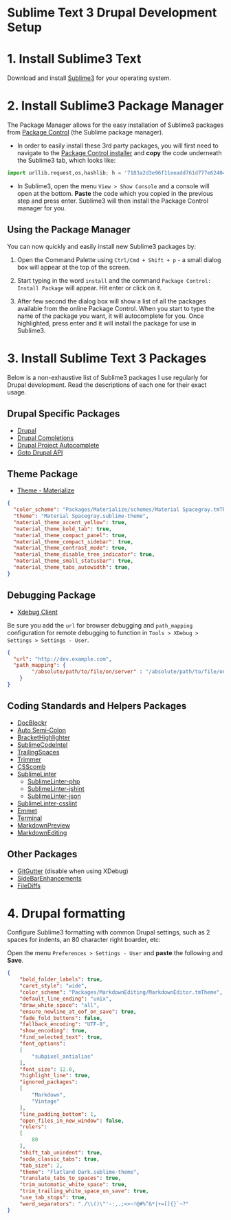 # Sublime Text 3 Drupal Development Setup

# 1. Install Sublime3 Text

Download and install [Sublime3](http://www.sublimetext.com/3) for your operating system.

# 2. Install Sublime3 Package Manager

The Package Manager allows for the easy installation of Sublime3 packages from [Package Control](https://sublime.wbond.net/) (the Sublime package manager).

- In order to easily install these 3rd party packages, you will first need to navigate to the [Package Control installer](https://sublime.wbond.net/installation#st3) and **copy** the code underneath the Sublime3 tab, which looks like:

```python
import urllib.request,os,hashlib; h = '7183a2d3e96f11eeadd761d777e62404' + 'e330c659d4bb41d3bdf022e94cab3cd0'; pf = 'Package Control.sublime-package'; ipp = sublime.installed_packages_path(); urllib.request.install_opener( urllib.request.build_opener( urllib.request.ProxyHandler()) ); by = urllib.request.urlopen( 'http://packagecontrol.io/' + pf.replace(' ', '%20')).read(); dh = hashlib.sha256(by).hexdigest(); print('Error validating download (got %s instead of %s), please try manual install' % (dh, h)) if dh != h else open(os.path.join( ipp, pf), 'wb' ).write(by)
```

- In Sublime3, open the menu `View > Show Console` and a console will open at the bottom. **Paste** the code which you copied in the previous step and press enter. Sublime3 will then install the Package Control manager for you.

## Using the Package Manager

You can now quickly and easily install new Sublime3 packages by:

1. Open the Command Palette using `Ctrl/Cmd + Shift + p` - a small dialog box will appear at the top of the screen.

1. Start typing in the word `install` and the command `Package Control: Install Package` will appear. Hit enter or click on it.

1. After  few second the dialog box will show a list of all the packages available from the online Package Control. When you start to type the name of the package you want, it will autocomplete for you. Once highlighted, press enter and it will install the package for use in Sublime3.

# 3. Install Sublime Text 3 Packages

Below is a non-exhaustive list of Sublime3 packages I use regularly for Drupal development.
Read the descriptions of each one for their exact usage.

## Drupal Specific Packages

- [Drupal](https://sublime.wbond.net/packages/Drupal)
- [Drupal Completions](https://packagecontrol.io/packages/Drupal%20Completions)
- [Drupal Project Autocomplete](https://packagecontrol.io/packages/Drupal%20Project%20Autocomplete)
- [Goto Drupal API](https://sublime.wbond.net/packages/Goto%20Drupal%20API)

## Theme Package

- [Theme - Materialize](https://github.com/saadq/Materialize)

```json
{
  "color_scheme": "Packages/Materialize/schemes/Material Spacegray.tmTheme",
  "theme": "Material Spacegray.sublime-theme",
  "material_theme_accent_yellow": true,
  "material_theme_bold_tab": true,
  "material_theme_compact_panel": true,
  "material_theme_compact_sidebar": true,
  "material_theme_contrast_mode": true,
  "material_theme_disable_tree_indicator": true,
  "material_theme_small_statusbar": true,
  "material_theme_tabs_autowidth": true,
}
```

## Debugging Package

- [Xdebug Client](https://sublime.wbond.net/packages/Xdebug%20Client)

Be sure you add the `url` for browser debugging and `path_mapping` configuration for remote debugging to function in `Tools > XDebug > Settings > Settings - User`.

```json
{
  "url": "http://dev.example.com",
  "path_mapping": {
        "/absolute/path/to/file/on/server" : "/absolute/path/to/file/on/computer"
    }
}
```

## Coding Standards and Helpers Packages

- [DocBlockr](https://sublime.wbond.net/packages/DocBlockr)
- [Auto Semi-Colon](https://sublime.wbond.net/packages/Auto%20Semi-Colon)
- [BracketHighlighter](https://sublime.wbond.net/packages/BracketHighlighter)
- [SublimeCodeIntel](https://sublime.wbond.net/packages/SublimeCodeIntel)
- [TrailingSpaces](https://sublime.wbond.net/packages/TrailingSpaces)
- [Trimmer](https://sublime.wbond.net/packages/Trimmer)
- [CSScomb](https://sublime.wbond.net/packages/CSScomb)
- [SublimeLinter](https://sublime.wbond.net/packages/SublimeLinter)
  - [SublimeLinter-php](https://sublime.wbond.net/packages/SublimeLinter-php)
  - [SublimeLinter-jshint](https://sublime.wbond.net/packages/SublimeLinter-jshint)
  - [SublimeLinter-json](https://sublime.wbond.net/packages/SublimeLinter-json)
- [SublimeLinter-csslint](https://sublime.wbond.net/packages/SublimeLinter-csslint)
- [Emmet](https://sublime.wbond.net/packages/Emmet)
- [Terminal](https://packagecontrol.io/packages/Terminal)
- [MarkdownPreview](https://packagecontrol.io/packages/Markdown%20Preview)
- [MarkdownEditing](https://packagecontrol.io/packages/MarkdownEditing)

## Other Packages

- [GitGutter](https://sublime.wbond.net/packages/GitGutter) (disable when using XDebug)
- [SideBarEnhancements](https://sublime.wbond.net/packages/SideBarEnhancements)
- [FileDiffs](https://sublime.wbond.net/packages/FileDiffs)

# 4. Drupal formatting

Configure Sublime3 formatting with common Drupal settings, such as 2 spaces for indents, an 80 character right boarder, etc:

Open the menu `Preferences > Settings - User` and **paste** the following and **Save**.

```json
{
	"bold_folder_labels": true,
	"caret_style": "wide",
	"color_scheme": "Packages/MarkdownEditing/MarkdownEditor.tmTheme",
	"default_line_ending": "unix",
	"draw_white_space": "all",
	"ensure_newline_at_eof_on_save": true,
	"fade_fold_buttons": false,
	"fallback_encoding": "UTF-8",
	"show_encoding": true,
	"find_selected_text": true,
	"font_options":
	[
		"subpixel_antialias"
	],
	"font_size": 12.0,
	"highlight_line": true,
	"ignored_packages":
	[
		"Markdown",
		"Vintage"
	],
	"line_padding_bottom": 1,
	"open_files_in_new_window": false,
	"rulers":
	[
		80
	],
	"shift_tab_unindent": true,
	"soda_classic_tabs": true,
	"tab_size": 2,
	"theme": "Flatland Dark.sublime-theme",
	"translate_tabs_to_spaces": true,
	"trim_automatic_white_space": true,
	"trim_trailing_white_space_on_save": true,
	"use_tab_stops": true,
	"word_separators": "./\\()\"'-:,.;<>~!@#%^&*|+=[]{}`~?"
}
```
